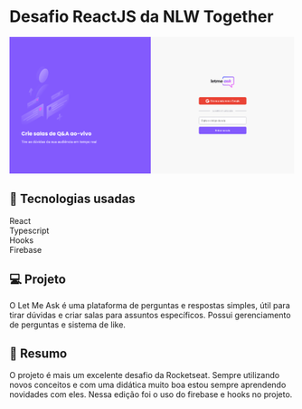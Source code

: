 # Desafio ReactJS da NLW Together

<img src="/screenshot.png" alt="Tela de login da aplicação"/>

<h2>🚀 <b>Tecnologias usadas</b></h2>

React\
Typescript\
Hooks\
Firebase

<h2>💻 <b>Projeto</b></h2>

O Let Me Ask é uma plataforma de perguntas e respostas simples, útil para tirar dúvidas e criar salas para assuntos específicos.
Possui gerenciamento de perguntas e sistema de like.

<h2>📝 <b>Resumo</b></h2>

O projeto é mais um excelente desafio da Rocketseat. Sempre utilizando novos conceitos e com uma didática muito boa estou sempre aprendendo novidades com eles. Nessa edição foi o uso do firebase e hooks no projeto.
